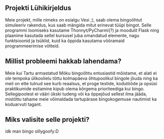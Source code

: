 ## Projekti Lühikirjeldus
Meie projekt, mille nimeks on esialgu Vesi ;), saab olema bingoõhtut simuleeriv rakendus, kus saab mängida mitut erinevat tüüpi bingot. Selle programmi loomiseks kasutame Thonnyt/PyCharmi(?) ja moodulit Flask ning plaanime kasutada sellel kursusel juba omandatud elemente, nagu funktsioonid ja tsüklid, kuid ka õppida kasutama võõramaid programmeerimise võtteid.

## Millist probleemi hakkab lahendama?
Meie kui Tartu armastatud Möku bingoõhtu entusiastid mõistame, et alati ei ole tempoka ülikoolielu tõttu kolmapäeva õhtupoolikul bingole jõuda ning ka meil on ette tulnud see kurb reaalsus, et proge testide, kodutööde ja opsüsi praktikumide esitamine kipub olema kõrgema prioriteediga kui bingo. Sellegipoolest ei vääri ükski tudeng või ka õppejõud sellest ilma jääda, mistõttu tahame meie võimaldada tartupärase bingokogemuse nautimist ka koduarvuti tagant. 

## Miks valisite selle projekti?
idk man bingo sillygoofy:D
